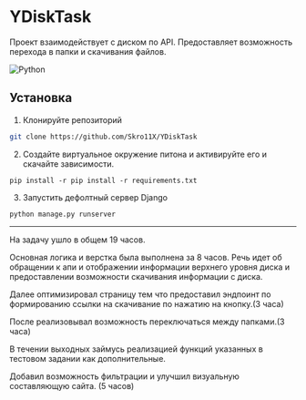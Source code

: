 # YDiskTask

Проект взаимодействует с диском по API. Предоставляет возможность перехода в папки и скачивания файлов.

![Python](https://img.shields.io/badge/Python-3.12-blue)

## Установка
1. Клонируйте репозиторий  
```sh
git clone https://github.com/Skro11X/YDiskTask
```

2. Создайте виртуальное окружение питона и активируйте его и скачайте зависимости.
```shell
pip install -r pip install -r requirements.txt
 ```

3. Запустить дефолтный сервер Django
```shell
python manage.py runserver
```


---
На задачу ушло в общем 19 часов.

Основная логика и верстка была выполнена за 8 часов. Речь идет об обращении к апи и отображении информации верхнего уровня диска и предоставлении возможности скачивания информации с диска.

Далее оптимизировал страницу тем что предоставил эндпоинт по формированию ссылки на скачивание по нажатию на кнопку.(3 часа)

После реализовывал возможность переключаться между папками.(3 часа)

В течении выходных займусь реализацией функций указанных в тестовом задании как дополнительные. 

Добавил возможность фильтрации и улучшил визуальную составляющую сайта. (5 часов)
